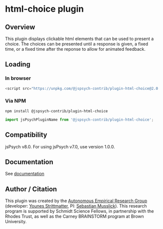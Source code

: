 # html-choice plugin

## Overview

This plugin displays clickable html elements that can be used to present a choice. The choices can be presented until a response is given, a fixed time, or a fixed time after the reponse to allow for animated feedback.

## Loading

### In browser

```js
<script src="https://unpkg.com/@jspsych-contrib/plugin-html-choice@2.0.0"></script>
```

### Via NPM

```
npm install @jspsych-contrib/plugin-html-choice
```

```js
import jsPsychPluginName from '@jspsych-contrib/plugin-html-choice';
```

## Compatibility

jsPsych v8.0. For using jsPsych v7.0, use version 1.0.0.

## Documentation

See [documentation](docs/jspsych-html-choice.md)

## Author / Citation

This plugin was created by the [Autonomous Empirical Research Group](https://musslick.github.io/AER_website) (developer: [Younes Strittmatter](https://github.com/younesStrittmatter), PI: [Sebastian Musslick](https://smusslick.com)). This research program is supported by Schmidt Science Fellows, in partnership with the Rhodes Trust, as well as the Carney BRAINSTORM program at Brown University.